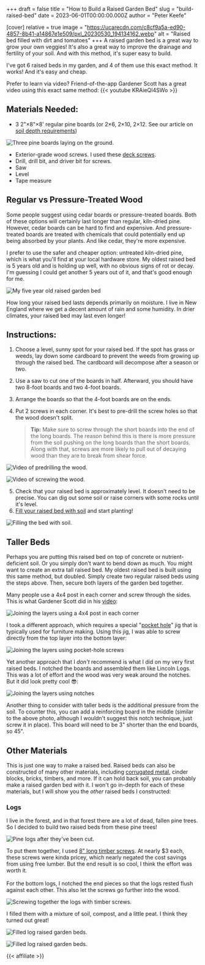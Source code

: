 +++
draft = false
title = "How to Build a Raised Garden Bed"
slug = "build-raised-bed"
date = 2023-06-01T00:00:00.000Z
author = "Peter Keefe"


[cover]
relative = true
image = "https://ucarecdn.com/c8cf9a5a-ed90-4857-8b41-a14867e1e509/pxl_20230530_194134162.webp"
alt = "Raised bed filled with dirt and tomatoes"
+++
A raised garden bed is a great way to grow your own veggies! It's also a great way to improve the drainage and fertility of your soil. And with this method, it's super easy to build.

I've got 6 raised beds in my garden, and 4 of them use this exact method. It works! And it's easy and cheap.

Prefer to learn via video? Friend-of-the-app Gardener Scott has a great video using this exact same method:
{{< youtube KRAieQI4SWo >}}

## Materials Needed:

* 3 2"×8"×8' regular pine boards (or 2×6, 2×10, 2×12. See our article on [soil depth requirements](../soil-depth-requirements/))

![Three pine boards laying on the ground.](https://ucarecdn.com/bb33dc1a-5567-4b44-94ce-88edaad425cd/vlcsnap-2023-05-31-09h56m10s271.webp "Regular, kiln-dried boards are great for building raised beds. Even old boards like the one in the photo.")

* Exterior-grade wood screws. I used these [deck screws](https://www.amazon.com/Deck-Plus-Screws-Exterior-48416/dp/B0100ICU22).
* Drill, drill bit, and driver bit for screws.
* Saw
* Level
* Tape measure

## Regular vs Pressure-Treated Wood

Some people suggest using cedar boards or pressure-treated boards. Both of these options will certainly last longer than regular, kiln-dried pine. However, cedar boards can be hard to find and expensive. And pressure-treated boards are treated with chemicals that could potentially end up being absorbed by your plants. And like cedar, they're more expensive. 

I prefer to use the safer and cheaper option: untreated kiln-dried pine, which is what you'll find at your local hardware store. My oldest raised bed is 5 years old and is holding up well, with no obvious signs of rot or decay. I'm guessing I could get another 5 years out of it, and that's good enough for me. 

![My five year old raised garden bed](https://ucarecdn.com/9867c83b-dc4c-42a9-a61f-1d3e8c671ebe/PXL_20230531_191549574.webp "My oldest raised garden bed which is still in pretty good shape. The wood has split a bit, but it's still very sturdy. It's a two-layer version of this design, with a middle cross-brace to keep the taller sides from bowing outwards.")

How long your raised bed lasts depends primarily on moisture. I live in New England where we get a decent amount of rain and some humidity. In drier climates, your raised bed may last even longer!

## Instructions:

1. Choose a level, sunny spot for your raised bed. If the spot has grass or weeds, lay down some cardboard to prevent the weeds from growing up through the raised bed. The cardboard will decompose after a season or two.
2. Use a saw to cut one of the boards in half. Afterward, you should have two 8-foot boards and two 4-foot boards. 
3. Arrange the boards so that the 4-foot boards are on the ends. 
4. Put 2 screws in each corner. It's best to pre-drill the screw holes so that the wood doesn't split.

   > **Tip:** Make sure to screw through the short boards into the end of the long boards. The reason behind this is there is more pressure from the soil pushing on the long boards than the short boards. Along with that, screws are more likely to pull out of decaying wood than they are to break from shear force.

![Video of predrilling the wood.](https://ucarecdn.com/cbeca9ef-5e81-49c2-998a-248a79e95e5c/drill-wood-shorter-no-dither.gif "Predrilling the holes for the screws.")

![Video of screwing the wood.](https://ucarecdn.com/47633b9a-a635-46fb-83bc-abce7a0d7944/screw-wood-2.gif "Screwing together the boards.")

5. Check that your raised bed is approximately level. It doesn't need to be precise. You can dig out some soil or raise corners with some rocks until it's level.
6. [Fill your raised bed with soil](../soil-options-for-raised-bed-gardening/) and start planting!

![Filling the bed with soil.](https://ucarecdn.com/752655de-bcb0-4f95-883a-666f14a522e5/filling-soil.gif "Fill the new bed with soil!")

## Taller Beds

Perhaps you are putting this raised bed on top of concrete or nutrient-deficient soil. Or you simply don't want to bend down as much. You might want to create an extra tall raised bed. My oldest raised bed is built using this same method, but doubled. Simply create two regular raised beds using the steps above. Then, secure both layers of the garden bed together. 

Many people use a 4x4 post in each corner and screw through the sides. This is what Gardener Scott did in his [video](https://youtu.be/KRAieQI4SWo?t=453):

![Joining the layers using a 4x4 post in each corner](https://ucarecdn.com/5dc5f3af-1d24-4f4b-a3d1-2764d5942a0e/4x4post.webp "Joining the layers using a 4x4 post in each corner.")

I took a different approach, which requires a special "[pocket hole](https://www.amazon.com/Kreg-KPHJ320-22-Pocket-Hole-KHC-MICRO-Clamp/dp/B0B15KFCDW)" jig that is typically used for furniture making. Using this jig, I was able to screw directly from the top layer into the bottom layer:

![Joining the layers using pocket-hole screws](https://ucarecdn.com/bbebf29c-acf0-44ae-ab51-8f5434470c1d/IMG_20190424_200830.webp "Joining the layers using pocket-hole screws.")

Yet another approach that I *don't* recommend is what I did on my very first raised beds. I notched the boards and assembled them like Lincoln Logs. This was a lot of effort and the wood was very weak around the notches. But it did look pretty cool 😎:

![Joining the layers using notches](https://ucarecdn.com/346f2ee7-e19d-4ad1-83a2-20655a0c9ce1/IMG_20150411_112522.webp "Joining the layers using notches.")

Another thing to consider with taller beds is the additional pressure from the soil. To counter this, you can add a reinforcing board in the middle (similar to the above photo, although I wouldn't suggest this notch technique, just screw it in place). This board will need to be 3" shorter than the end boards, so 45".

## Other Materials

This is just one way to make a raised bed. Raised beds can also be constructed of many other materials, including [corrugated metal](https://www.amazon.com/VEGEGA-Zinc-Aluminum-Magnesium-Stainless-Planting-Vegetables/dp/B09WGLSLB7), cinder blocks, bricks, timbers, and more. If it can hold back soil, you can probably make a raised garden bed with it. I won't go in-depth for each of these materials, but I will show you the *other* raised beds I constructed:

### Logs

I live in the forest, and in that forest there are a lot of dead, fallen pine trees. So I decided to build two raised beds from these pine trees!

![Pine logs after they've been cut.](https://ucarecdn.com/cc3376b0-cbe3-42ce-a436-e374e82f187a/pxl_20230506_181318764.webp "I spent the weekend being a lumberjack. Chainsaws are pretty fun, it turns out 😉.")

To put them together, I used [8" long timber screws](https://www.amazon.com/FastenMaster-TimberLok-Coat-Structural-Screws/dp/B07TNQ3MCY). At nearly $3 each, these screws were kinda pricey, which nearly negated the cost savings from using free lumber. But the end result is so cool, I think the effort was worth it.\
\
For the bottom logs, I notched the end pieces so that the logs rested flush against each other. This also let the screws go further into the wood.

![Screwing together the logs with timber screws.](https://ucarecdn.com/60eddfb5-5f21-41e8-b696-5a1a7db6b007/log-screw.gif "Screwing together the logs with timber screws.")

I filled them with a mixture of soil, compost, and a little peat. I think they turned out great!

![Filled log raised garden beds.](https://ucarecdn.com/d952908d-03c9-466d-987e-13a60eef0cd5/PXL_20230531_183308882.webp "The completed raised garden beds, made of pine logs 🪵")

![Filled log raised garden beds.](https://ucarecdn.com/4e459de7-8d5b-4d33-b775-3635c925a8ca/pxl_20230530_194204633.webp "If you're curious about the arch, stay tuned for a future article!")

{{< affiliate >}}
